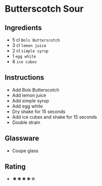 # Butterscotch Sour

## Ingredients
- 5 cl `Bols Butterscotch`
- 3 cl `lemon juice`
- 2 cl `simple syrup`
- 1 `egg white`
- 8 `ice cubes`

## Instructions
- Add Bols Butterscotch
- Add lemon juice
- Add simple syrup
- Add egg white
- Dry shake for 15 seconds
- Add ice cubes and shake for 15 seconds
- Double strain

## Glassware
- Coupe glass

## Rating
- ★★★★☆